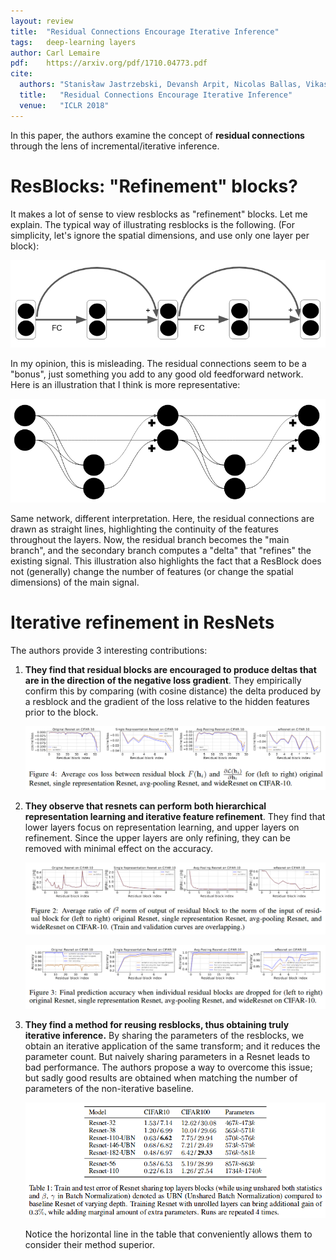 ```yaml
---
layout: review
title:  "Residual Connections Encourage Iterative Inference"
tags:   deep-learning layers
author: Carl Lemaire
pdf:    https://arxiv.org/pdf/1710.04773.pdf
cite:
  authors: "Stanisław Jastrzebski, Devansh Arpit, Nicolas Ballas, Vikas Verma, Tong Che, Yoshua Bengio"
  title:   "Residual Connections Encourage Iterative Inference"
  venue:   "ICLR 2018"
---
```


In this paper, the authors examine the concept of **residual connections** through the lens of incremental/iterative inference.

# ResBlocks: "Refinement" blocks?

It makes a lot of sense to view resblocks as "refinement" blocks. Let me explain. The typical way of illustrating resblocks is the following. (For simplicity, let's ignore the spatial dimensions, and use only one layer per block):

![](/deep-learning/images/residual-iterative/dessin1.png)

In my opinion, this is misleading. The residual connections seem to be a "bonus", just something you add to any good old feedforward network. Here is an illustration that I think is more representative:

![](/deep-learning/images/residual-iterative/dessin2.png)

Same network, different interpretation. Here, the residual connections are drawn as straight lines, highlighting the continuity of the features throughout the layers. Now, the residual branch becomes the "main branch", and the secondary branch computes a "delta" that "refines" the existing signal. This illustration also highlights the fact that a ResBlock does not (generally) change the number of features (or change the spatial dimensions) of the main signal.

# Iterative refinement in ResNets

The authors provide 3 interesting contributions:

1. **They find that residual blocks are encouraged to produce deltas that are in the direction of the negative loss gradient**. They empirically confirm this by comparing (with cosine distance) the delta produced by a resblock and the gradient of the loss relative to the hidden features prior to the block.

    ![](/deep-learning/images/residual-iterative/fig4.png)

2. **They observe that resnets can perform both hierarchical representation learning and iterative feature refinement**. They find that lower layers focus on representation learning, and upper layers on refinement. Since the upper layers are only refining, they can be removed with minimal effect on the accuracy.

    ![](/deep-learning/images/residual-iterative/fig2.png)

    ![](/deep-learning/images/residual-iterative/fig3.png)

3. **They find a method for reusing resblocks, thus obtaining truly iterative inference.** By sharing the parameters of the resblocks, we obtain an iterative application of the same transform; and it reduces the parameter count. But naively sharing parameters in a Resnet leads to bad performance. The authors propose a way to overcome this issue; but sadly good results are obtained when matching the number of parameters of the non-iterative baseline.

    ![](/deep-learning/images/residual-iterative/tab1.png)

    Notice the horizontal line in the table that conveniently allows them to consider their method superior.